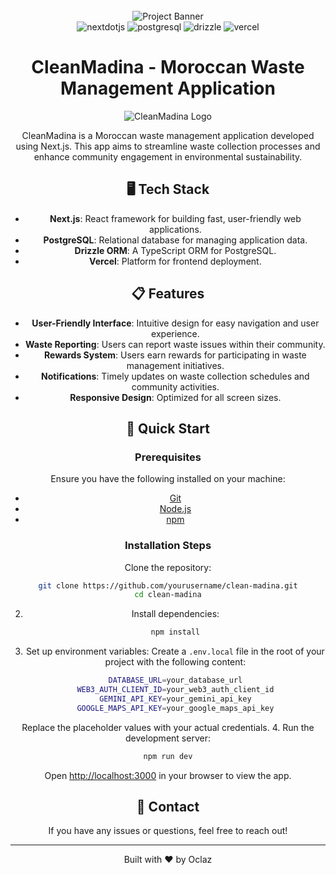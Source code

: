 <div align="center">
  <br />
    <a>
      <img src="public/assets/APP BANNER.png" alt="Project Banner"> 
    </a>
  <br />

  <div>
    <img src="https://img.shields.io/badge/-Next_JS-black?style=for-the-badge&logoColor=white&logo=nextdotjs&color=000000" alt="nextdotjs" />
    <img src="https://img.shields.io/badge/-PostgreSQL-black?style=for-the-badge&logoColor=white&logo=postgresql&color=336791" alt="postgresql" />
    <img src="https://img.shields.io/badge/-Drizzle_ORM-black?style=for-the-badge&logoColor=white&logo=drizzle&color=3A66B5" alt="drizzle" />
    <img src="https://img.shields.io/badge/-Vercel-black?style=for-the-badge&logoColor=white&logo=vercel&color=000000" alt="vercel" />
  </div>

# CleanMadina - Moroccan Waste Management Application

![CleanMadina Logo](public/assets/icons/LOGO.svg)

CleanMadina is a Moroccan waste management application developed using Next.js. This app aims to streamline waste collection processes and enhance community engagement in environmental sustainability. 

## 🖥️ Tech Stack

- **Next.js**: React framework for building fast, user-friendly web applications.
- **PostgreSQL**: Relational database for managing application data.
- **Drizzle ORM**: A TypeScript ORM for PostgreSQL.
- **Vercel**: Platform for frontend deployment.

## 📋 Features

- **User-Friendly Interface**: Intuitive design for easy navigation and user experience.
- **Waste Reporting**: Users can report waste issues within their community.
- **Rewards System**: Users earn rewards for participating in waste management initiatives.
- **Notifications**: Timely updates on waste collection schedules and community activities.
- **Responsive Design**: Optimized for all screen sizes.

## 🚀 Quick Start

### Prerequisites

Ensure you have the following installed on your machine:

- [Git](https://git-scm.com/)
- [Node.js](https://nodejs.org/)
- [npm](https://www.npmjs.com/)

### Installation Steps

Clone the repository:

   ```bash
   git clone https://github.com/yourusername/clean-madina.git
   cd clean-madina
   ```

2. Install dependencies:

   ```bash
   npm install
   ```

3. Set up environment variables:
   Create a `.env.local` file in the root of your project with the following content:

   ```bash
   DATABASE_URL=your_database_url
   WEB3_AUTH_CLIENT_ID=your_web3_auth_client_id
   GEMINI_API_KEY=your_gemini_api_key
   GOOGLE_MAPS_API_KEY=your_google_maps_api_key

   ```

  Replace the placeholder values with your actual credentials.
4. Run the development server:

   ```bash
   npm run dev
   ```

   Open [http://localhost:3000](http://localhost:3000) in your browser to view the app.

## 📱 Contact

If you have any issues or questions, feel free to reach out!

---

Built with ❤️ by Oclaz
